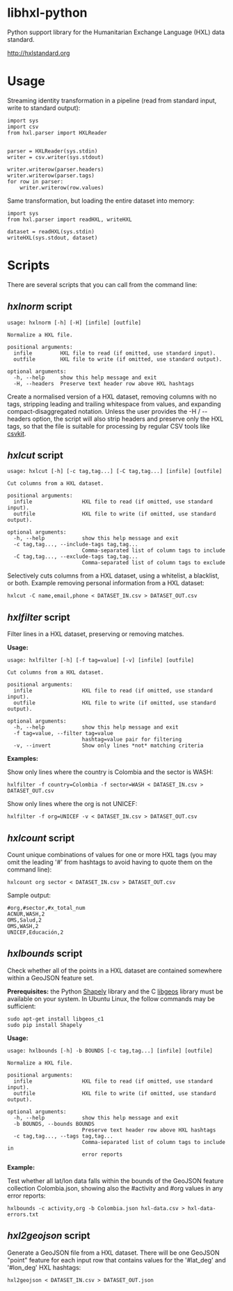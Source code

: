libhxl-python
=============

Python support library for the Humanitarian Exchange Language (HXL) data standard.

http://hxlstandard.org

# Usage

Streaming identity transformation in a pipeline (read from standard input, write to standard output):

```
import sys
import csv
from hxl.parser import HXLReader


parser = HXLReader(sys.stdin)
writer = csv.writer(sys.stdout)

writer.writerow(parser.headers)
writer.writerow(parser.tags)
for row in parser:
    writer.writerow(row.values)
```

Same transformation, but loading the entire dataset into memory:

```
import sys
from hxl.parser import readHXL, writeHXL

dataset = readHXL(sys.stdin)
writeHXL(sys.stdout, dataset)
```

# Scripts

There are several scripts that you can call from the command line:

## _hxlnorm_ script

```
usage: hxlnorm [-h] [-H] [infile] [outfile]

Normalize a HXL file.

positional arguments:
  infile         HXL file to read (if omitted, use standard input).
  outfile        HXL file to write (if omitted, use standard output).

optional arguments:
  -h, --help     show this help message and exit
  -H, --headers  Preserve text header row above HXL hashtags
```

Create a normalised version of a HXL dataset, removing columns with no
tags, stripping leading and trailing whitespace from values, and
expanding compact-disaggregated notation. Unless the user provides the
-H / --headers option, the script will also strip headers and preserve
only the HXL tags, so that the file is suitable for processing by
regular CSV tools like
[csvkit](http://csvkit.readthedocs.org/en/0.9.0/).

## _hxlcut_ script

```
usage: hxlcut [-h] [-c tag,tag...] [-C tag,tag...] [infile] [outfile]

Cut columns from a HXL dataset.

positional arguments:
  infile                HXL file to read (if omitted, use standard input).
  outfile               HXL file to write (if omitted, use standard output).

optional arguments:
  -h, --help            show this help message and exit
  -c tag,tag..., --include-tags tag,tag...
                        Comma-separated list of column tags to include
  -C tag,tag..., --exclude-tags tag,tag...
                        Comma-separated list of column tags to exclude
```

Selectively cuts columns from a HXL dataset, using a whitelist, a
blacklist, or both.  Example removing personal information from a HXL
dataset:

```
hxlcut -C name,email,phone < DATASET_IN.csv > DATASET_OUT.csv
```

## _hxlfilter_ script

Filter lines in a HXL dataset, preserving or removing matches.

**Usage:**

```
usage: hxlfilter [-h] [-f tag=value] [-v] [infile] [outfile]

Cut columns from a HXL dataset.

positional arguments:
  infile                HXL file to read (if omitted, use standard input).
  outfile               HXL file to write (if omitted, use standard output).

optional arguments:
  -h, --help            show this help message and exit
  -f tag=value, --filter tag=value
                        hashtag=value pair for filtering
  -v, --invert          Show only lines *not* matching criteria
```

**Examples:**

Show only lines where the country is Colombia and the sector is WASH:

```
hxlfilter -f country=Colombia -f sector=WASH < DATASET_IN.csv > DATASET_OUT.csv
```

Show only lines where the org is not UNICEF:

```
hxlfilter -f org=UNICEF -v < DATASET_IN.csv > DATASET_OUT.csv
```

## _hxlcount_ script

Count unique combinations of values for one or more HXL tags (you may
omit the leading '#' from hashtags to avoid having to quote them on
the command line):

```
hxlcount org sector < DATASET_IN.csv > DATASET_OUT.csv
```

Sample output:

```
#org,#sector,#x_total_num
ACNUR,WASH,2
OMS,Salud,2
OMS,WASH,2
UNICEF,Educación,2
```

## _hxlbounds_ script

Check whether all of the points in a HXL dataset are contained
somewhere within a GeoJSON feature set.

**Prerequisites:** the Python
[Shapely](https://pypi.python.org/pypi/Shapely) library and the C
[libgeos](http://trac.osgeo.org/geos/) library must be available on
your system. In Ubuntu Linux, the follow commands may be sufficient:

```
sudo apt-get install libgeos_c1
sudo pip install Shapely
```

**Usage:**

```
usage: hxlbounds [-h] -b BOUNDS [-c tag,tag...] [infile] [outfile]

Normalize a HXL file.

positional arguments:
  infile                HXL file to read (if omitted, use standard input).
  outfile               HXL file to write (if omitted, use standard output).

optional arguments:
  -h, --help            show this help message and exit
  -b BOUNDS, --bounds BOUNDS
                        Preserve text header row above HXL hashtags
  -c tag,tag..., --tags tag,tag...
                        Comma-separated list of column tags to include in
                        error reports
```

**Example:**

Test whether all lat/lon data falls within the bounds of the GeoJSON
feature collection Colombia.json, showing also the #activity and #org
values in any error reports:

```
hxlbounds -c activity,org -b Colombia.json hxl-data.csv > hxl-data-errors.txt
```

## _hxl2geojson_ script

Generate a GeoJSON file from a HXL dataset. There will be one GeoJSON
"point" feature for each input row that contains values for the
'#lat_deg' and '#lon_deg' HXL hashtags:

```
hxl2geojson < DATASET_IN.csv > DATASET_OUT.json
```

